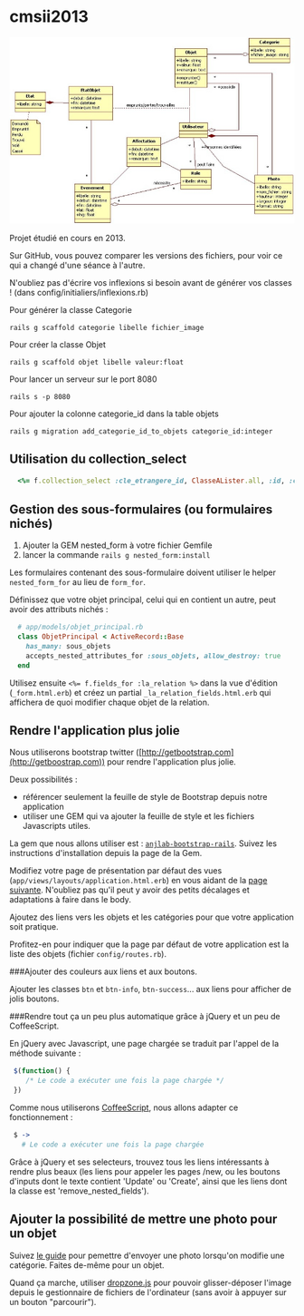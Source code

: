 cmsii2013
=========

<img src="doc/diagramme_de_classes.jpg">

Projet étudié en cours en 2013.

Sur GitHub, vous pouvez comparer les versions des fichiers, pour voir ce qui a changé d'une séance à l'autre.

N'oubliez pas d'écrire vos inflexions si besoin avant de générer vos classes ! (dans config/initialiers/inflexions.rb)

Pour générer la classe Categorie
```
rails g scaffold categorie libelle fichier_image
```
Pour créer la classe Objet
```
rails g scaffold objet libelle valeur:float
```

Pour lancer un serveur sur le port 8080
```
rails s -p 8080
```

Pour ajouter la colonne categorie_id dans la table objets
```
rails g migration add_categorie_id_to_objets categorie_id:integer
```

Utilisation du collection_select
---
```ruby
  <%= f.collection_select :cle_etrangere_id, ClasseALister.all, :id, :champ_a_afficher_dans_le_select %>
```


Gestion des sous-formulaires (ou formulaires nichés)
---

1. Ajouter la GEM nested_form à votre fichier Gemfile
2. lancer la commande `rails g nested_form:install`

Les formulaires contenant des sous-formulaire doivent utiliser le helper `nested_form_for` au lieu de `form_for`.

Définissez que votre objet principal, celui qui en contient un autre, peut avoir des attributs nichés :

```ruby
  # app/models/objet_principal.rb
  class ObjetPrincipal < ActiveRecord::Base
    has_many: sous_objets
    accepts_nested_attributes_for :sous_objets, allow_destroy: true
  end
```

Utilisez ensuite `<%= f.fields_for :la_relation %>` dans la vue d'édition (`_form.html.erb`) et créez un partial `_la_relation_fields.html.erb` qui affichera de quoi modifier chaque objet de la relation.

Rendre l'application plus jolie
---
Nous utiliserons bootstrap twitter ([http://getbootstrap.com](http://getboostrap.com)) pour rendre l'application plus jolie.

Deux possibilités :

* référencer seulement la feuille de style de Bootstrap depuis notre application
* utiliser une GEM qui va ajouter la feuille de style et les fichiers Javascripts utiles.

La gem que nous allons utiliser est : [`anjlab-bootstrap-rails`](https://github.com/anjlab/bootstrap-rails). Suivez les instructions d'installation depuis la page de la Gem.

Modifiez votre page de présentation par défaut des vues (`app/views/layouts/application.html.erb`) en vous aidant de la [page suivante](http://getbootstrap.com/examples/sticky-footer-navbar/). N'oubliez pas qu'il peut y avoir des petits décalages et adaptations à faire dans le body.

Ajoutez des liens vers les objets et les catégories pour que votre application soit pratique.

Profitez-en pour indiquer que la page par défaut de votre application est la liste des objets (fichier `config/routes.rb`).


###Ajouter des couleurs aux liens et aux boutons.

Ajouter les classes `btn` et `btn-info`, `btn-success`... aux liens pour afficher de jolis boutons.

###Rendre tout ça un peu plus automatique grâce à jQuery et un peu de CoffeeScript.

En jQuery avec Javascript, une page chargée se traduit par l'appel de la méthode suivante :

```javascript
 $(function() {
    /* Le code a exécuter une fois la page chargée */
 })
```

Comme nous utiliserons [CoffeeScript](http://coffeescript.org/), nous allons adapter ce fonctionnement :

```coffeescript
 $ ->
   # Le code a exécuter une fois la page chargée
```

Grâce à jQuery et ses selecteurs, trouvez tous les liens intéressants à rendre plus beaux (les liens pour appeler les pages /new, ou les boutons d'inputs dont le texte contient 'Update' ou 'Create', ainsi que les liens dont la classe est 'remove_nested_fields').

Ajouter la possibilité de mettre une photo pour un objet
---
Suivez [le guide](http://guides.rubyonrails.org/form_helpers.html#uploading-files) pour pemettre d'envoyer une photo lorsqu'on modifie une catégorie. Faites de-même pour un objet.

Quand ça marche, utiliser [dropzone.js](http://www.dropzonejs.com/) pour pouvoir glisser-déposer l'image depuis le gestionnaire de fichiers de l'ordinateur (sans avoir à appuyer sur un bouton "parcourir").
